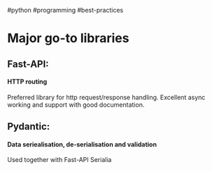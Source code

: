 #python #programming #best-practices 

# Major go-to libraries

## Fast-API:
#### HTTP routing
Preferred library for http request/response handling. Excellent async working and support with good documentation. 

## Pydantic: 
#### Data seriealisation, de-serialisation and validation
Used together with Fast-API
Serialia